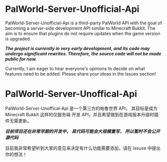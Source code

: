 # PalWorld-Server-Unofficial-Api

PalWorld-Server-Unofficial-Api is a third-party PalWorld API with the goal of becoming a server-side development API similar to Minecraft Bukkit. The aim is to ensure that plugins do not require updates when the game version is upgraded.

***The project is currently in very early development, and its code may undergo significant rewrites. Therefore, the source code will not be made public for now.***

Currently, I am eager to hear everyone's opinions to decide on what features need to be added. Please share your ideas in the Issues section!

# PalWorld-Server-Unoffical-Api

PalWorld-Server-Unoffical-Api 是一个第三方的帕鲁世界 API， 其目标是成为 Minecraft Bukkit 这样的仅服务端 开发 API，并且希望做到在游戏版本升级时插件无需更新。

***目前项目还在非常早期的开发中， 其代码可能会大规模重写， 所以暂时不会公开源代码***

目前我非常希望听到大家的意见来决定有什么功能需要添加，请在 Issuse 中提出你的想法！